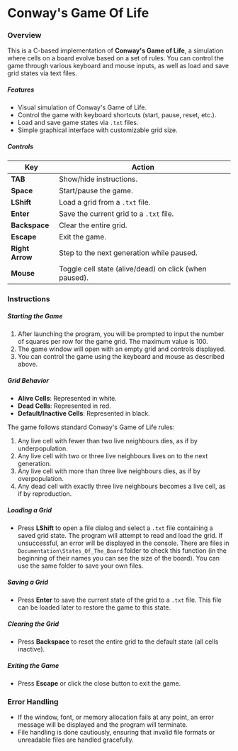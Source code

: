 # Conway's Game Of Life

### Overview

This is a C-based implementation of **Conway's Game of Life**, a simulation where cells on a board evolve based on a set of rules. You can control the game through various keyboard and mouse inputs, as well as load and save grid states via text files.
##### Features

- Visual simulation of Conway's Game of Life.
- Control the game with keyboard shortcuts (start, pause, reset, etc.).
- Load and save game states via `.txt` files.
- Simple graphical interface with customizable grid size.

##### Controls
| Key             | Action                                                 |
| --------------- | ------------------------------------------------------ |
| **TAB**         | Show/hide instructions.                                |
| **Space**       | Start/pause the game.                                  |
| **LShift**      | Load a grid from a `.txt` file.                        |
| **Enter**       | Save the current grid to a `.txt` file.                |
| **Backspace**   | Clear the entire grid.                                 |
| **Escape**      | Exit the game.                                         |
| **Right Arrow** | Step to the next generation while paused.              |
| **Mouse**       | Toggle cell state (alive/dead) on click (when paused). |

### Instructions

##### Starting the Game

1. After launching the program, you will be prompted to input the number of squares per row for the game grid. The maximum value is 100.
2. The game window will open with an empty grid and controls displayed.
3. You can control the game using the keyboard and mouse as described above.

##### Grid Behavior

- **Alive Cells**: Represented in white.
- **Dead Cells**: Represented in red.
- **Default/Inactive Cells**: Represented in black.
  
The game follows standard Conway's Game of Life rules:
1. Any live cell with fewer than two live neighbours dies, as if by underpopulation.
2. Any live cell with two or three live neighbours lives on to the next generation.
3. Any live cell with more than three live neighbours dies, as if by overpopulation.
4. Any dead cell with exactly three live neighbours becomes a live cell, as if by reproduction.

##### Loading a Grid

- Press **LShift** to open a file dialog and select a `.txt` file containing a saved grid state. The program will attempt to read and load the grid. If unsuccessful, an error will be displayed in the console. There are files in `Documentation\States_Of_The_Board` folder to check this function (in the beginning of their names you can see the size of the board). You can use the same folder to save your own files.

##### Saving a Grid

- Press **Enter** to save the current state of the grid to a `.txt` file. This file can be loaded later to restore the game to this state.

##### Clearing the Grid

- Press **Backspace** to reset the entire grid to the default state (all cells inactive).

##### Exiting the Game

- Press **Escape** or click the close button to exit the game.
### Error Handling

- If the window, font, or memory allocation fails at any point, an error message will be displayed and the program will terminate.
- File handling is done cautiously, ensuring that invalid file formats or unreadable files are handled gracefully.


